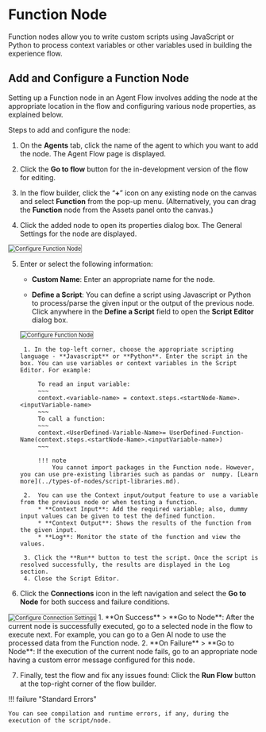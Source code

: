 # Function Node

Function nodes allow you to write custom scripts using JavaScript or Python to process context variables or other variables used in building the experience flow.

## Add and Configure a Function Node

Setting up a Function node in an Agent Flow involves adding the node at the appropriate location in the flow and configuring various node properties, as explained below.

Steps to add and configure the node:

1. On the **Agents** tab, click the name of the agent to which you want to add the node. The Agent Flow page is displayed. 

2. Click the **Go to flow** button for the in-development version of the flow for editing.

3. In the flow builder, click the “**+**” icon on any existing node on the canvas and select **Function** from the pop-up menu. (Alternatively, you can drag the **Function** node from the Assets panel onto the canvas.)

4. Click the added node to open its properties dialog box. The General Settings for the node are displayed.  
<img src="../images/configure-function-node.png" alt="Configure Function Node" title="Configure Function Node" style="border: 1px solid gray; zoom:80%;">

5. Enter or select the following information:
    
    * **Custom Name**: Enter an appropriate name for the node.
    
    * **Define a Script**: You can define a script using Javascript or Python to process/parse the given input or the output of the previous node. Click anywhere in the **Define a Script** field to open the **Script Editor** dialog box.  
    <img src="../images/function-node-script-editor.png" alt="Configure Function Node" title="Configure Function Node" style="border: 1px solid gray; zoom:80%;">

        1. In the top-left corner, choose the appropriate scripting language - **Javascript** or **Python**. Enter the script in the box. You can use variables or context variables in the Script Editor. For example:
            
            To read an input variable:
            ~~~
            context.<variable-name> = context.steps.<startNode-Name>.<inputVariable-name>
            ~~~
            To call a function:
            ~~~
            context.<UserDefined-Variable-Name>= UserDefined-Function-Name(context.steps.<startNode-Name>.<inputVariable-name>)
            ~~~

            !!! note
                You cannot import packages in the Function node. However, you can use pre-existing libraries such as pandas or  numpy. [Learn more](../types-of-nodes/script-libraries.md).

        2.  You can use the Context input/output feature to use a variable from the previous node or when testing a function.
            * **Context Input**: Add the required variable; also, dummy input values can be given to test the defined function.
            * **Context Output**: Shows the results of the function from the given input.
            * **Log**: Monitor the state of the function and view the values.
        
        3. Click the **Run** button to test the script. Once the script is resolved successfully, the results are displayed in the Log section.
        4. Close the Script Editor.

6. Click the **Connections** icon in the left navigation and select the **Go to Node** for both success and failure conditions.  
<img src="../images/function-node-connections.png" alt="Configure Connection Settings" title="Configure Connection Settings" style="border: 1px solid gray; zoom:80%;">
    1. **On Success** > **Go to Node**: After the current node is successfully executed, go to a selected node in the flow to execute next. For example, you can go to a Gen AI node to use the processed data from the Function node. 
    2. **On Failure** > **Go to Node**: If the execution of the current node fails, go to an appropriate node having a custom error message configured for this node.

7. Finally, test the flow and fix any issues found: Click the **Run Flow** button at the top-right corner of the flow builder.

!!! failure "Standard Errors"

    You can see compilation and runtime errors, if any, during the execution of the script/node.

